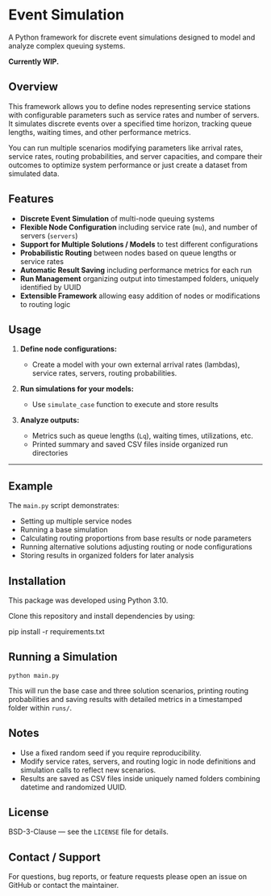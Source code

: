 # Event Simulation

A Python framework for discrete event simulations designed to model and analyze complex queuing systems.

**Currently WIP.**

## Overview

This framework allows you to define nodes representing service stations with configurable parameters such as service rates and number of servers. It simulates discrete events over a specified time horizon, tracking queue lengths, waiting times, and other performance metrics.

You can run multiple scenarios modifying parameters like arrival rates, service rates, routing probabilities, and server capacities, and compare their outcomes to optimize system performance or just create a dataset from simulated data.

## Features

- **Discrete Event Simulation** of multi-node queuing systems
- **Flexible Node Configuration** including service rate (`mu`), and number of servers (`servers`)
- **Support for Multiple Solutions / Models** to test different configurations
- **Probabilistic Routing** between nodes based on queue lengths or service rates
- **Automatic Result Saving** including performance metrics for each run
- **Run Management** organizing output into timestamped folders, uniquely identified by UUID
- **Extensible Framework** allowing easy addition of nodes or modifications to routing logic

## Usage

1. **Define node configurations:**
   - Create a model with your own external arrival rates (lambdas), service rates, servers, routing probabilities.

2. **Run simulations for your models:**
   - Use `simulate_case` function to execute and store results

3. **Analyze outputs:**
   - Metrics such as queue lengths (`Lq`), waiting times, utilizations, etc.
   - Printed summary and saved CSV files inside organized run directories

---

## Example

The `main.py` script demonstrates:

- Setting up multiple service nodes
- Running a base simulation
- Calculating routing proportions from base results or node parameters
- Running alternative solutions adjusting routing or node configurations
- Storing results in organized folders for later analysis

## Installation

This package was developed using Python 3.10.

Clone this repository and install dependencies by using:

pip install -r requirements.txt

## Running a Simulation

`python main.py`

This will run the base case and three solution scenarios, printing routing probabilities and saving results with detailed metrics in a timestamped folder within `runs/`.

## Notes

- Use a fixed random seed if you require reproducibility.
- Modify service rates, servers, and routing logic in node definitions and simulation calls to reflect new scenarios.
- Results are saved as CSV files inside uniquely named folders combining datetime and randomized UUID.

## License

BSD-3-Clause — see the `LICENSE` file for details.

## Contact / Support

For questions, bug reports, or feature requests please open an issue on GitHub or contact the maintainer.
